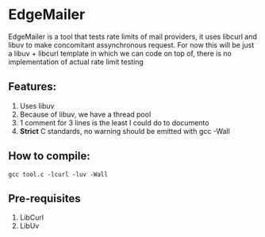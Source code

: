 # EdgeMailer
EdgeMailer is a tool that tests rate limits of mail providers, it uses libcurl and libuv to make concomitant assynchronous request.
For now this will be just a libuv + libcurl template in which we can code on top of, there is no implementation of actual rate limit testing

## Features:
1. Uses libuv
2. Because of libuv, we have a thread pool
3. 1 comment for 3 lines is the least I could do to documento
4. **Strict** C standards, no warning should be emitted with gcc -Wall

## How to compile:
`gcc tool.c -lcurl -luv -Wall`

## Pre-requisites
1. LibCurl
2. LibUv
